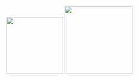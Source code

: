 <p align="center">
      <img height="150em" src="https://github-readme-stats.vercel.app/api?username=Marcsciaran&theme=blue-green&show_icons=true&count_private=true"/>
      <img height="180em" src="https://github-readme-stats-eight-theta.vercel.app/api/top-langs/?username=Marcsciaran&layout=compact&langs_count=8&theme=ocean_dark"/>
</p>

      
